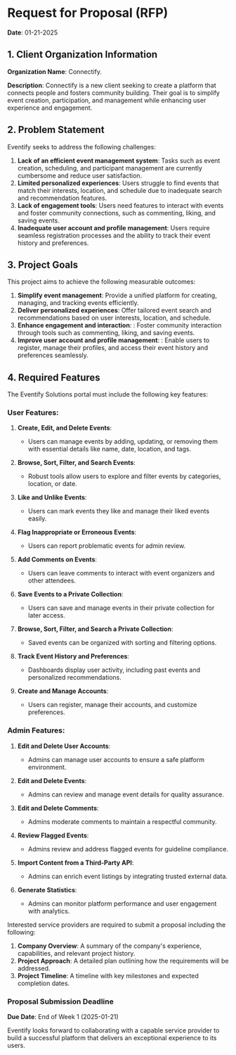 # Request for Proposal (RFP)

**Date**: 01-21-2025

## 1. Client Organization Information
**Organization Name**: Connectify.
  
**Description**: Connectify is a new client seeking to create a platform that connects people and fosters community building. Their goal is to simplify event creation, participation, and management while enhancing user experience and engagement.

## 2. Problem Statement
Eventify seeks to address the following challenges:

1. **Lack of an efficient event management system**: Tasks such as event creation, scheduling, and participant management are currently cumbersome and reduce user satisfaction.
2. **Limited personalized experiences**: Users struggle to find events that match their interests, location, and schedule due to inadequate search and recommendation features.
3. **Lack of engagement tools**: Users need features to interact with events and foster community connections, such as commenting, liking, and saving events.
4. **Inadequate user account and profile management**: Users require seamless registration processes and the ability to track their event history and preferences.

## 3. Project Goals
This project aims to achieve the following measurable outcomes:

1. **Simplify event management**: Provide a unified platform for creating, managing, and tracking events efficiently.
2. **Deliver personalized experiences**: Offer tailored event search and recommendations based on user interests, location, and schedule.
3. **Enhance engagement and interaction**: : Foster community interaction through tools such as commenting, liking, and saving events.
4. **Improve user account and profile management**: : Enable users to register, manage their profiles, and access their event history and preferences seamlessly.


## 4. Required Features
The Eventify Solutions portal must include the following key features:

### User Features:
1. **Create, Edit, and Delete Events**:
   - Users can manage events by adding, updating, or removing them with essential details like name, date, location, and tags.

2. **Browse, Sort, Filter, and Search Events**:
   - Robust tools allow users to explore and filter events by categories, location, or date.

3. **Like and Unlike Events**:
   - Users can mark events they like and manage their liked events easily.

4. **Flag Inappropriate or Erroneous Events**:
   - Users can report problematic events for admin review.

5. **Add Comments on Events**:
   - Users can leave comments to interact with event organizers and other attendees.

6. **Save Events to a Private Collection**:
   - Users can save and manage events in their private collection for later access.

7. **Browse, Sort, Filter, and Search a Private Collection**:
   - Saved events can be organized with sorting and filtering options.

8. **Track Event History and Preferences**:
   - Dashboards display user activity, including past events and personalized recommendations.

9. **Create and Manage Accounts**:
   - Users can register, manage their accounts, and customize preferences.

### Admin Features:
1. **Edit and Delete User Accounts**:
   - Admins can manage user accounts to ensure a safe platform environment.

2. **Edit and Delete Events**:
   - Admins can review and manage event details for quality assurance.

3. **Edit and Delete Comments**:
   - Admins moderate comments to maintain a respectful community.

4. **Review Flagged Events**:
   - Admins review and address flagged events for guideline compliance.

5. **Import Content from a Third-Party API**:
   - Admins can enrich event listings by integrating trusted external data.

6. **Generate Statistics**:
   - Admins can monitor platform performance and user engagement with analytics.


Interested service providers are required to submit a proposal including the following:

1. **Company Overview**: A summary of the company's experience, capabilities, and relevant project history.
2. **Project Approach**: A detailed plan outlining how the requirements will be addressed.
3. **Project Timeline**: A timeline with key milestones and expected completion dates.

### Proposal Submission Deadline
**Due Date**: End of Week 1 (2025-01-21)

Eventify looks forward to collaborating with a capable service provider to build a successful platform that delivers an exceptional experience to its users.